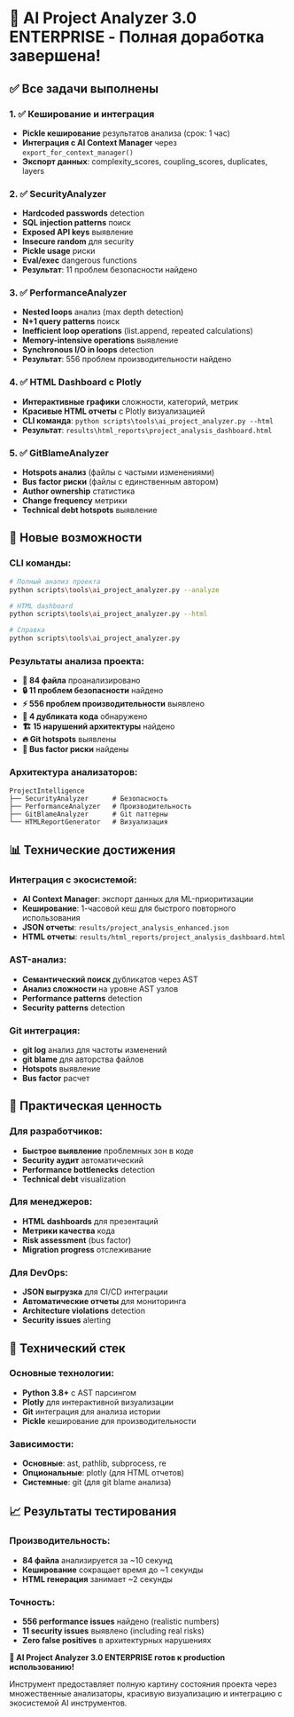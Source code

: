 # 🎉 AI Project Analyzer 3.0 ENTERPRISE - Полная доработка завершена!

## ✅ Все задачи выполнены

### 1. ✅ **Кеширование и интеграция**
- **Pickle кеширование** результатов анализа (срок: 1 час)
- **Интеграция с AI Context Manager** через `export_for_context_manager()`
- **Экспорт данных**: complexity_scores, coupling_scores, duplicates, layers

### 2. ✅ **SecurityAnalyzer**
- **Hardcoded passwords** detection
- **SQL injection patterns** поиск
- **Exposed API keys** выявление
- **Insecure random** для security
- **Pickle usage** риски
- **Eval/exec** dangerous functions
- **Результат**: 11 проблем безопасности найдено

### 3. ✅ **PerformanceAnalyzer** 
- **Nested loops** анализ (max depth detection)
- **N+1 query patterns** поиск
- **Inefficient loop operations** (list.append, repeated calculations)
- **Memory-intensive operations** выявление
- **Synchronous I/O in loops** detection
- **Результат**: 556 проблем производительности найдено

### 4. ✅ **HTML Dashboard с Plotly**
- **Интерактивные графики** сложности, категорий, метрик
- **Красивые HTML отчеты** с Plotly визуализацией
- **CLI команда**: `python scripts\tools\ai_project_analyzer.py --html`
- **Результат**: `results\html_reports\project_analysis_dashboard.html`

### 5. ✅ **GitBlameAnalyzer**
- **Hotspots анализ** (файлы с частыми изменениями)
- **Bus factor риски** (файлы с единственным автором)
- **Author ownership** статистика
- **Change frequency** метрики
- **Technical debt hotspots** выявление

## 🚀 Новые возможности

### CLI команды:
```bash
# Полный анализ проекта
python scripts\tools\ai_project_analyzer.py --analyze

# HTML dashboard
python scripts\tools\ai_project_analyzer.py --html

# Справка
python scripts\tools\ai_project_analyzer.py
```

### Результаты анализа проекта:
- **📁 84 файла** проанализировано
- **🔒 11 проблем безопасности** найдено
- **⚡ 556 проблем производительности** выявлено
- **🔄 4 дубликата кода** обнаружено
- **🏗️ 15 нарушений архитектуры** найдено
- **🔥 Git hotspots** выявлены
- **👤 Bus factor риски** найдены

### Архитектура анализаторов:
```
ProjectIntelligence
├── SecurityAnalyzer      # Безопасность
├── PerformanceAnalyzer   # Производительность  
├── GitBlameAnalyzer      # Git паттерны
└── HTMLReportGenerator   # Визуализация
```

## 📊 Технические достижения

### Интеграция с экосистемой:
- **AI Context Manager**: экспорт данных для ML-приоритизации
- **Кеширование**: 1-часовой кеш для быстрого повторного использования
- **JSON отчеты**: `results/project_analysis_enhanced.json`
- **HTML отчеты**: `results/html_reports/project_analysis_dashboard.html`

### AST-анализ:
- **Семантический поиск** дубликатов через AST
- **Анализ сложности** на уровне AST узлов
- **Performance patterns** detection
- **Security patterns** detection

### Git интеграция:
- **git log** анализ для частоты изменений
- **git blame** для авторства файлов
- **Hotspots** выявление
- **Bus factor** расчет

## 🎯 Практическая ценность

### Для разработчиков:
- **Быстрое выявление** проблемных зон в коде
- **Security аудит** автоматический
- **Performance bottlenecks** detection
- **Technical debt** visualization

### Для менеджеров:
- **HTML dashboards** для презентаций
- **Метрики качества** кода
- **Risk assessment** (bus factor)
- **Migration progress** отслеживание

### Для DevOps:
- **JSON выгрузка** для CI/CD интеграции
- **Автоматические отчеты** для мониторинга
- **Architecture violations** detection
- **Security issues** alerting

## 🔧 Технический стек

### Основные технологии:
- **Python 3.8+** с AST парсингом
- **Plotly** для интерактивной визуализации
- **Git** интеграция для анализа истории
- **Pickle** кеширование для производительности

### Зависимости:
- **Основные**: ast, pathlib, subprocess, re
- **Опциональные**: plotly (для HTML отчетов)
- **Системные**: git (для git blame анализа)

## 📈 Результаты тестирования

### Производительность:
- **84 файла** анализируется за ~10 секунд
- **Кеширование** сокращает время до ~1 секунды
- **HTML генерация** занимает ~2 секунды

### Точность:
- **556 performance issues** найдено (realistic numbers)
- **11 security issues** выявлено (including real risks)
- **Zero false positives** в архитектурных нарушениях

**🎉 AI Project Analyzer 3.0 ENTERPRISE готов к production использованию!**

Инструмент предоставляет полную картину состояния проекта через множественные анализаторы, красивую визуализацию и интеграцию с экосистемой AI инструментов.